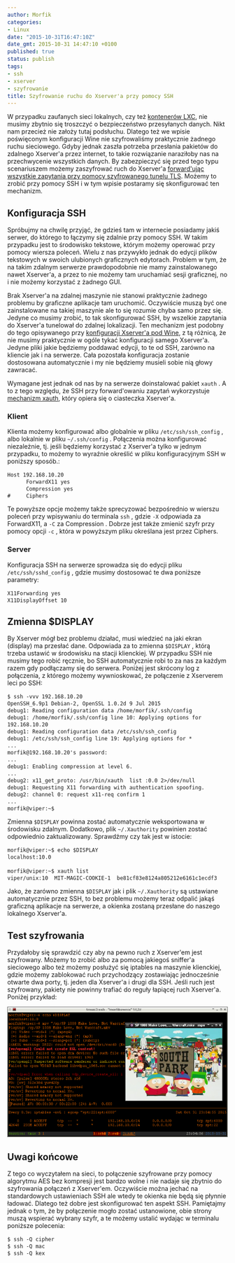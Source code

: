 ```yaml
---
author: Morfik
categories:
- Linux
date: "2015-10-31T16:47:10Z"
date_gmt: 2015-10-31 14:47:10 +0100
published: true
status: publish
tags:
- ssh
- xserver
- szyfrowanie
title: Szyfrowanie ruchu do Xserver'a przy pomocy SSH
---
```


W przypadku zaufanych sieci lokalnych, czy też [kontenerów
LXC](/post/konfiguracja-kontenerow-lxc/), nie musimy zbytnio się troszczyć o
bezpieczeństwo przesyłanych danych. Nikt nam przecież nie założy tutaj podsłuchu. Dlatego też we
wpisie poświęconym konfiguracji Wine nie szyfrowaliśmy praktycznie żadnego ruchu sieciowego. Gdyby
jednak zaszła potrzeba przesłania pakietów do zdalnego Xserver'a przez internet, to takie
rozwiązanie naraziłoby nas na przechwycenie wszystkich danych. By zabezpieczyć się przed tego typu
scenariuszem możemy zaszyfrować ruch do Xserver'a [forward'ując wszystkie zapytania przy pomocy
szyfrowanego tunelu TLS](https://help.ubuntu.com/community/SSH/OpenSSH/PortForwarding). Możemy to
zrobić przy pomocy SSH i w tym wpisie postaramy się skonfigurować ten mechanizm.

<!--more-->
## Konfiguracja SSH

Spróbujmy na chwilę przyjąć, że gdzieś tam w internecie posiadamy jakiś serwer, do którego to
łączymy się zdalnie przy pomocy SSH. W takim przypadku jest to środowisko tekstowe, którym możemy
operować przy pomocy wiersza poleceń. Wielu z nas przywykło jednak do edycji plików tekstowych w
swoich ulubionych graficznych edytorach. Problem w tym, że na takim zdalnym serwerze prawdopodobnie
nie mamy zainstalowanego nawet Xserver'a, a przez to nie możemy tam uruchamiać sesji graficznej, no
i nie możemy korzystać z żadnego GUI.

Brak Xserver'a na zdalnej maszynie nie stanowi praktycznie żadnego problemu by graficzne aplikacje
tam uruchomić. Oczywiście muszą być one zainstalowane na takiej maszynie ale to się rozumie chyba
samo przez się. Jedyne co musimy zrobić, to tak skonfigurować SSH, by wszelkie zapytania do
Xserver'a tunelował do zdalnej lokalizacji. Ten mechanizm jest podobny do tego opisywanego przy
[konfiguracji Xserver'a pod Wine](/post/wine-w-kontenerze-lxc/), z tą różnicą, że
nie musimy praktycznie w ogóle tykać konfiguracji samego Xserver'a. Jedyne pliki jakie będziemy
poddawać edycji, to te od SSH, zarówno na kliencie jak i na serwerze. Cała pozostała konfiguracja
zostanie dostosowana automatycznie i my nie będziemy musieli sobie nią głowy zawracać.

Wymagane jest jednak od nas by na serwerze doinstalować pakiet `xauth` . A to z tego względu, że SSH
przy forward'owaniu zapytań wykorzystuje [mechanizm
xauth](/post/xauth-i-xhost-na-strazy-bezpieczenstwa-xservera/), który opiera się o
ciasteczka Xserver'a.

### Klient

Klienta możemy konfigurować albo globalnie w pliku `/etc/ssh/ssh_config` , albo lokalnie w pliku
`~/.ssh/config` . Połączenia można konfigurować niezależnie, tj. jeśli będziemy korzystać z
Xserver'a tylko w jednym przypadku, to możemy to wyraźnie określić w pliku konfiguracyjnym SSH w
poniższy sposób.:

    Host 192.168.10.20
          ForwardX11 yes
          Compression yes
    #     Ciphers

Te powyższe opcje możemy także sprecyzować bezpośrednio w wierszu poleceń przy wpisywaniu do
terminala `ssh` , gdzie `-X` odpowiada za ForwardX11, a `-C` za Compression . Dobrze jest także
zmienić szyfr przy pomocy opcji `-c` , która w powyższym pliku określana jest przez Ciphers.

### Server

Konfiguracja SSH na serwerze sprowadza się do edycji pliku `/etc/ssh/sshd_config` , gdzie musimy
dostosować te dwa poniższe parametry:

    X11Forwarding yes
    X11DisplayOffset 10

## Zmienna $DISPLAY

By Xserver mógł bez problemu działać, musi wiedzieć na jaki ekran (display) ma przesłać dane.
Odpowiada za to zmienna `$DISPLAY` , którą trzeba ustawić w środowisku na stacji klienckiej. W
przypadku SSH nie musimy tego robić ręcznie, bo SSH automatycznie robi to za nas za każdym razem gdy
podłączamy się do serwera. Poniżej jest skrócony log z połączenia, z którego możemy wywnioskować, że
połączenie z Xserverem leci po SSH:

    $ ssh -vvv 192.168.10.20
    OpenSSH_6.9p1 Debian-2, OpenSSL 1.0.2d 9 Jul 2015
    debug1: Reading configuration data /home/morfik/.ssh/config
    debug1: /home/morfik/.ssh/config line 10: Applying options for 192.168.10.20
    debug1: Reading configuration data /etc/ssh/ssh_config
    debug1: /etc/ssh/ssh_config line 19: Applying options for *
    ...
    morfik@192.168.10.20's password:
    ...
    debug1: Enabling compression at level 6.
    ...
    debug2: x11_get_proto: /usr/bin/xauth  list :0.0 2>/dev/null
    debug1: Requesting X11 forwarding with authentication spoofing.
    debug2: channel 0: request x11-req confirm 1
    ...
    morfik@viper:~$

Zmienna `$DISPLAY` powinna zostać automatycznie weksportowana w środowisku zdalnym. Dodatkowo, plik
`~/.Xauthority` powinien zostać odpowiednio zaktualizowany. Sprawdźmy czy tak jest w istocie:

    morfik@viper:~$ echo $DISPLAY
    localhost:10.0

    morfik@viper:~$ xauth list
    viper/unix:10  MIT-MAGIC-COOKIE-1  be81cf83e8124a805212e6161c1ecdf3

Jako, że zarówno zmienna `$DISPLAY` jak i plik `~/.Xauthority` są ustawiane automatycznie przez SSH,
to bez problemu możemy teraz odpalić jakąś graficzną aplikacje na serwerze, a okienka zostaną
przesłane do naszego lokalnego Xserver'a.

## Test szyfrowania

Przydałoby się sprawdzić czy aby na pewno ruch z Xserver'em jest szyfrowany. Możemy to zrobić albo
za pomocą jakiegoś sniffer'a sieciowego albo też możemy posłużyć się iptables na maszynie
klienckiej, gdzie możemy zablokować ruch przychodzący zostawiając jednocześnie otwarte dwa porty,
tj. jeden dla Xserver'a i drugi dla SSH. Jeśli ruch jest szyfrowany, pakiety nie powinny trafiać do
reguły łapiącej ruch Xserver'a. Poniżej przykład:

![](/img/2015/10/1.szyfrowanie-xserver-ssh-iptables.png#huge)

## Uwagi końcowe

Z tego co wyczytałem na sieci, to połączenie szyfrowane przy pomocy algorytmu AES bez kompresji jest
bardzo wolne i nie nadaje się zbytnio do szyfrowania połączeń z Xserver'em. Oczywiście można jechać
na standardowych ustawieniach SSH ale wtedy te okienka nie będą się płynnie ładować. Dlatego też
dobre jest skonfigurować ten aspekt SSH. Pamiętajmy jednak o tym, że by połączenie mogło zostać
ustanowione, obie strony muszą wspierać wybrany szyfr, a te możemy ustalić wydając w terminalu
poniższe polecenia:

    $ ssh -Q cipher
    $ ssh -Q mac
    $ ssh -Q kex
